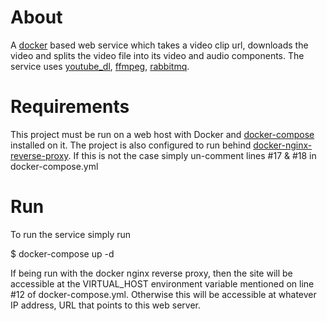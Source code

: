 # About
A [docker](https://docker.io) based web service which takes a video clip url, downloads the video and splits the video file into its video and audio components. The service uses [youtube_dl](https://rg3.github.io/youtube-dl/), [ffmpeg](https://ffmpeg.org/), [rabbitmq](https://www.rabbitmq.com/).

# Requirements
This project must be run on a web host with Docker and [docker-compose](https://docs.docker.com/compose/) installed on it. The project is also configured to run behind [docker-nginx-reverse-proxy](https://github.com/jwilder/nginx-proxy). If this is not the case simply un-comment lines #17 & #18 in docker-compose.yml

# Run
To run the service simply run

  $ docker-compose up -d

If being run with the docker nginx reverse proxy, then the site will be accessible at the VIRTUAL_HOST environment variable mentioned on line #12 of docker-compose.yml. Otherwise this will be accessible at whatever IP address, URL that points to this web server.
